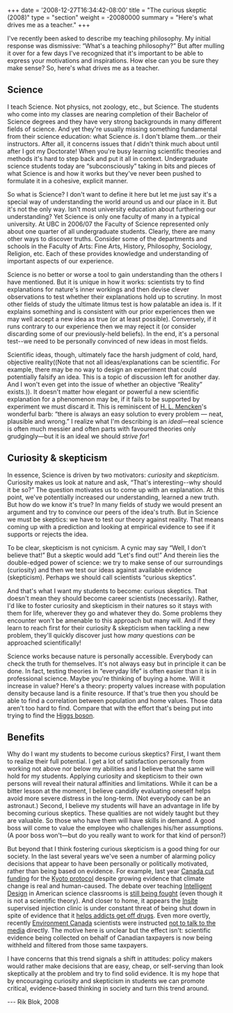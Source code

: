 +++
date = '2008-12-27T16:34:42-08:00'
title = "The curious skeptic (2008)"
type = "section"
weight = -20080000
summary = "Here's what drives me as a teacher."
+++

I've recently been asked to describe my teaching philosophy. My initial response was dismissive: “What's a teaching philosophy?” But after mulling it over for a few days I've recognized that it's important to be able to express your motivations and inspirations. How else can you be sure they make sense? So, here's what drives me as a teacher.

## Science

I teach Science. Not physics, not zoology, etc., but Science. The students who come into my classes are nearing completion of their Bachelor of Science degrees and they have very strong backgrounds in many different fields of science. And yet they're usually missing something fundamental from their science education: what Science *is*. I don't blame them...or their instructors. After all, it concerns issues that *I* didn't think much about until after I got my Doctorate! When you're busy learning scientific theories and methods it's hard to step back and put it all in context. Undergraduate science students today are “subconsciously” taking in bits and pieces of what Science is and how it works but they've never been pushed to formulate it in a cohesive, explicit manner.

So what is Science? I don't want to define it here but let me just say it's a special way of understanding the world around us and our place in it. But it's not the only way. Isn't most university education about furthering our understanding? Yet Science is only one faculty of many in a typical university. At UBC in 2006/07 the Faculty of Science represented only about one quarter of all undergraduate students. Clearly, there are many other ways to discover truths. Consider some of the departments and schools in the Faculty of Arts: Fine Arts, History, Philosophy, Sociology, Religion, etc. Each of these provides knowledge and understanding of important aspects of our experience.

Science is no better or worse a tool to gain understanding than the others I have mentioned. But it is unique in how it works: scientists try to find explanations for nature's inner workings and then devise clever observations to test whether their explanations hold up to scrutiny. In most other fields of study the ultimate litmus test is how palatable an idea is. If it explains something and is consistent with our prior experiences then we may well accept a new idea as true (or at least possible). Conversely, if it runs contrary to our experience then we may reject it (or consider discarding some of our previously-held beliefs). In the end, it's a personal test--we need to be personally convinced of new ideas in most fields.

Scientific ideas, though, ultimately face the harsh judgment of cold, hard, objective reality((Note that not all ideas/explanations can be scientific. For example, there may be no way to design an experiment that could potentially falsify an idea. This is a topic of discussion left for another day. And I won't even get into the issue of whether an objective “Reality” exists.)). It doesn't matter how elegant or powerful a new scientific explanation for a phenomenon may be, if it fails to be supported by experiment we must discard it. This is reminiscent of [H. L. Mencken](https://en.wikiquote.org/w/index.php?title=H._L._Mencken&oldid=636845#Sourced)'s wonderful barb: “there is always an easy solution to every problem — neat, plausible and wrong.” I realize what I'm describing is an *ideal*—real science is often much messier and often parts with favoured theories only grudgingly—but it is an ideal we should *strive for*!

## Curiosity & skepticism

In essence, Science is driven by two motivators: *curiosity* and *skepticism*. Curiosity makes us look at nature and ask, “That's interesting--why should it be so?” The question motivates us to come up with an explanation. At this point, we've potentially increased our understanding, learned a new truth. But how do we know it's true? In many fields of study we would present an argument and try to convince our peers of the idea's truth. But in Science we must be skeptics: we have to test our theory against reality. That means coming up with a prediction and looking at empirical evidence to see if it supports or rejects the idea.

To be clear, skepticism is not cynicism. A cynic may say “Well, I don't believe that!” But a skeptic would add “Let's find out!” And therein lies the double-edged power of science: we try to make sense of our surroundings (curiosity) and then we test our ideas against available evidence (skepticism). Perhaps we should call scientists “curious skeptics”.

And that's what I want my students to become: curious skeptics. That doesn't mean they should become career scientists (necessarily). Rather, I'd like to foster curiosity and skepticism in their natures so it stays with them for life, wherever they go and whatever they do. Some problems they encounter won't be amenable to this approach but many will. And if they learn to reach first for their curiosity & skepticism when tackling a new problem, they'll quickly discover just how *many* questions *can* be approached scientifically!

Science works because nature is personally accessible. Everybody can check the truth for themselves. It's not always easy but in principle it can be done. In fact, testing theories in “everyday life” is often easier than it is in professional science. Maybe you're thinking of buying a home. Will it increase in value? Here's a theory: property values increase with population density because land is a finite resource. If that's true then you should be able to find a correlation between population and home values. Those data aren't too hard to find. Compare that with the effort that's being put into trying to find the [Higgs boson](https://en.wikipedia.org/wiki/Higgs%20boson).

## Benefits

Why do I want my students to become curious skeptics? First, I want them to realize their full potential. I get a lot of satisfaction personally from working not above nor below my abilities and I believe that the same will hold for my students. Applying curiosity and skepticism to their own persons will reveal their natural affinities and limitations. While it can be a bitter lesson at the moment, I believe candidly evaluating oneself helps avoid more severe distress in the long-term. (Not everybody can be an astronaut.) Second, I believe my students will have an advantage in life by becoming curious skeptics. These qualities are not widely taught but they are valuable. So those who have them will have skills in demand. A good boss will come to value the employee who challenges his/her assumptions. (A poor boss won't—but do you really want to work for that kind of person?)

But beyond that I think fostering curious skepticism is a good thing for our society. In the last several years we've seen a number of alarming policy decisions that appear to have been personally or politically motivated, rather than being based on evidence. For example, last year [Canada cut funding](https://www.washingtonpost.com/wp-dyn/content/article/2006/05/02/AR2006050201774.html) for the [Kyoto protocol](https://en.wikipedia.org/wiki/Kyoto%20protocol) despite growing evidence that climate change is real and human-caused. The debate over teaching [Intelligent Design](https://en.wikipedia.org/wiki/Intelligent%20Design) in American science classrooms is [still being fought](https://www.nytimes.com/2007/12/03/us/03evolution.html?_r=2&oref=slogin&oref=slogin) (even though it is not a scientific theory). And closer to home, it appears the [Insite](https://en.wikipedia.org/wiki/Insite) supervised injection clinic is under constant threat of being shut down in spite of evidence that it [helps addicts get off drugs](http://dx.doi.org/10.1111/j.1360-0443.2007.01818.x). Even more overtly, recently [Environment Canada](https://en.wikipedia.org/wiki/Environment%20Canada) scientists were instructed [not to talk to the media](https://www.cbc.ca/news/health/second-opinion-scientists-muzzled-1.4588913) directly. The motive here is unclear but the effect isn't: scientific evidence being collected on behalf of Canadian taxpayers is now being withheld and filtered from those same taxpayers.

I have concerns that this trend signals a shift in attitudes: policy makers would rather make decisions that are easy, cheap, or self-serving than look skeptically at the problem and try to find solid evidence. It is my hope that by encouraging curiosity and skepticism in students we can promote critical, evidence-based thinking in society and turn this trend around.

 --- Rik Blok, 2008
